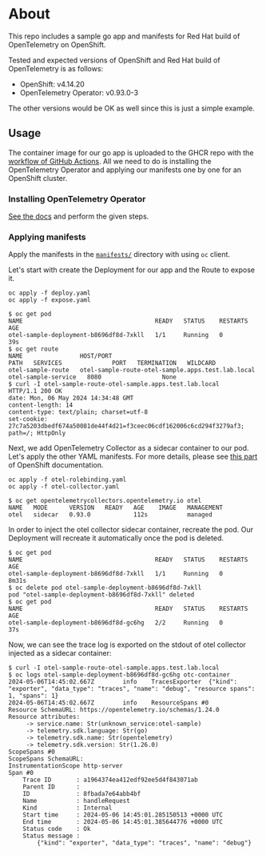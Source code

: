 # About

This repo includes a sample go app and manifests for Red Hat build of OpenTelemetry on OpenShift.

Tested and expected versions of OpenShift and Red Hat build of OpenTelemetry is as follows:
- OpenShift: v4.14.20
- OpenTelemetry Operator: v0.93.0-3

The other versions would be OK as well since this is just a simple example.

## Usage

The container image for our go app is uploaded to the GHCR repo with the [workflow of GitHub Actions](.github/workflows/build-and-push.yml). All we need to do is installing the OpenTelemetry Operator and applying our manifests one by one for an OpenShift cluster.

### Installing OpenTelemetry Operator

[See the docs](https://docs.openshift.com/container-platform/4.14/observability/otel/otel-installing.html) and perform the given steps.

### Applying manifests

Apply the manifests in the [`manifests/`](./manifests/) directory with using `oc` client.

Let's start with create the Deployment for our app and the Route to expose it. 
```
oc apply -f deploy.yaml
oc apply -f expose.yaml 
```
```
$ oc get pod
NAME                                     READY   STATUS    RESTARTS   AGE
otel-sample-deployment-b8696df8d-7xkll   1/1     Running   0          39s
$ oc get route
NAME                HOST/PORT                                           PATH   SERVICES              PORT   TERMINATION   WILDCARD
otel-sample-route   otel-sample-route-otel-sample.apps.test.lab.local          otel-sample-service   8080                 None
$ curl -I otel-sample-route-otel-sample.apps.test.lab.local
HTTP/1.1 200 OK
date: Mon, 06 May 2024 14:34:48 GMT
content-length: 14
content-type: text/plain; charset=utf-8
set-cookie: 27c7a5203dbedf674a50081de44f4d21=f3ceec06cdf162006c6cd294f3279af3; path=/; HttpOnly
```

Next, we add OpenTelemetry Collector as a sidecar container to our pod. Let's apply the other YAML manifests. For more details, please see [this part](https://docs.openshift.com/container-platform/4.14/observability/otel/otel-sending-traces-and-metrics-to-otel-collector.html#sending-traces-and-metrics-to-otel-collector-with-sidecar_otel-sending-traces-and-metrics-to-otel-collector) of OpenShift documentation.

```
oc apply -f otel-rolebinding.yaml
oc apply -f otel-collector.yaml
```
```
$ oc get opentelemetrycollectors.opentelemetry.io otel 
NAME   MODE      VERSION   READY   AGE    IMAGE   MANAGEMENT
otel   sidecar   0.93.0            112s           managed
```

In order to inject the otel collector sidecar container, recreate the pod. Our Deployment will recreate it automatically once the pod is deleted.
```
$ oc get pod
NAME                                     READY   STATUS    RESTARTS   AGE
otel-sample-deployment-b8696df8d-7xkll   1/1     Running   0          8m31s
$ oc delete pod otel-sample-deployment-b8696df8d-7xkll
pod "otel-sample-deployment-b8696df8d-7xkll" deleted
$ oc get pod
NAME                                     READY   STATUS    RESTARTS   AGE
otel-sample-deployment-b8696df8d-gc6hg   2/2     Running   0          37s
```

Now, we can see the trace log is exported on the stdout of otel collector injected as a sidecar container:
```
$ curl -I otel-sample-route-otel-sample.apps.test.lab.local
$ oc logs otel-sample-deployment-b8696df8d-gc6hg otc-container
2024-05-06T14:45:02.667Z        info    TracesExporter  {"kind": "exporter", "data_type": "traces", "name": "debug", "resource spans": 1, "spans": 1}
2024-05-06T14:45:02.667Z        info    ResourceSpans #0
Resource SchemaURL: https://opentelemetry.io/schemas/1.24.0
Resource attributes:
     -> service.name: Str(unknown_service:otel-sample)
     -> telemetry.sdk.language: Str(go)
     -> telemetry.sdk.name: Str(opentelemetry)
     -> telemetry.sdk.version: Str(1.26.0)
ScopeSpans #0
ScopeSpans SchemaURL: 
InstrumentationScope http-server 
Span #0
    Trace ID       : a1964374ea412edf92ee5d4f843071ab
    Parent ID      : 
    ID             : 8fbada7e64abb4bf
    Name           : handleRequest
    Kind           : Internal
    Start time     : 2024-05-06 14:45:01.285150513 +0000 UTC
    End time       : 2024-05-06 14:45:01.385644776 +0000 UTC
    Status code    : Ok
    Status message : 
        {"kind": "exporter", "data_type": "traces", "name": "debug"}
```